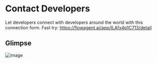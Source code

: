 # Contact Developers

Let developers connect with developers around the world with this connection form. Fast try: https://flowagent.ai/app/ILAfx4p1C713/detail

## Glimpse

![image](https://github.com/khulnasoft-lab/flowagent/assets/98116504/8d23b654-7eeb-4ebf-8fa2-a1c150752128)
